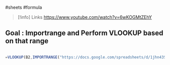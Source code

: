 #sheets #formula 


> [!info] Links
> https://www.youtube.com/watch?v=6wKOGMtZEhY


## Goal : Importrange and Perform VLOOKUP based on that range

```javascript

=VLOOKUP(B2,IMPORTRANGE("https://docs.google.com/spreadsheets/d/1jhn43SCMqTeexNilscZToMWLwvdEFj4Byf7u0Qa_B_U/edit#gid=1537771687", "Product!B2:C29"),2,TRUE)

```


